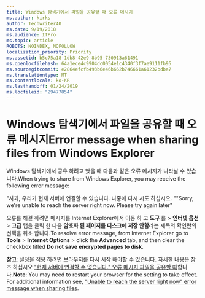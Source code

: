 ```yaml
---
title: Windows 탐색기에서 파일을 공유할 때 오류 메시지
ms.author: kirks
author: Techwriter40
ms.date: 9/19/2018
ms.audience: ITPro
ms.topic: article
ROBOTS: NOINDEX, NOFOLLOW
localization_priority: Priority
ms.assetid: b5c75a18-1db8-42e9-8b95-730913a61491
ms.openlocfilehash: 64a1ece4c9904dc0054e1c4340f3f7ae9111fb95
ms.sourcegitcommit: e2864efcfb493b6e46b662b746661a61232bdba7
ms.translationtype: MT
ms.contentlocale: ko-KR
ms.lasthandoff: 01/24/2019
ms.locfileid: "29477854"
---
```

# <a name="error-message-when-sharing-files-from-windows-explorer"></a><span data-ttu-id="eb1c0-102">Windows 탐색기에서 파일을 공유할 때 오류 메시지</span><span class="sxs-lookup"><span data-stu-id="eb1c0-102">Error message when sharing files from Windows Explorer</span></span>

<span data-ttu-id="eb1c0-103">Windows 탐색기에서 공유 하려고 했을 때 다음과 같은 오류 메시지가 나타날 수 있습니다.</span><span class="sxs-lookup"><span data-stu-id="eb1c0-103">When trying to share from Windows Explorer, you may receive the following error message:</span></span>
  
<span data-ttu-id="eb1c0-p101">"사과, 우리가 현재 서버에 연결할 수 있습니다. 나중에 다시 시도 하십시오. "</span><span class="sxs-lookup"><span data-stu-id="eb1c0-p101">"Sorry, we're unable to reach the server right now. Please try again later"</span></span>
  
<span data-ttu-id="eb1c0-106">오류를 해결 하려면 메시지를 Internet Explorer에서 이동 하 고 **도구** 를 \> **인터넷 옵션** \> **고급** 탭을 클릭 한 다음 **암호화 된 페이지를 디스크에 저장 안함**라는 제목의 확인란의 선택을 취소 합니다.</span><span class="sxs-lookup"><span data-stu-id="eb1c0-106">To resolve error message, from Internet Explorer go to **Tools** \> **Internet Options** \> click the **Advanced** tab, and then clear the checkbox titled **Do not save encrypted pages to disk**.</span></span> 
  
 <span data-ttu-id="eb1c0-p102">**참고**: 설정을 적용 하려면 브라우저를 다시 시작 해야할 수 있습니다. 자세한 내용은 참조 하십시오 ["현재 서버에 연결할 수 없습니다." 오류 메시지 파일을 공유할 때](https://go.microsoft.com/fwlink/?linkid=2022914)합니다.</span><span class="sxs-lookup"><span data-stu-id="eb1c0-p102">**Note**: You may need to restart your browser for the setting to take effect. For additional information see, ["Unable to reach the server right now" error message when sharing files](https://go.microsoft.com/fwlink/?linkid=2022914).</span></span>
  

